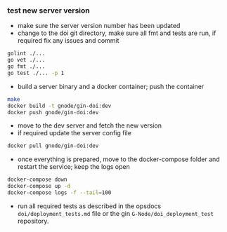 ### test new server version

- make sure the server version number has been updated
- change to the doi git directory, make sure all fmt and tests are run, if required fix any issues and commit

```bash
golint ./...
go vet ./...
go fmt ./...
go test ./... -p 1
```

- build a server binary and a docker container; push the container

```bash
make
docker build -t gnode/gin-doi:dev
docker push gnode/gin-doi:dev
```

- move to the dev server and fetch the new version
- if required update the server config file

```bash
docker pull gnode/gin-doi:dev
```

- once everything is prepared, move to the docker-compose folder and restart the service; keep the logs open

```bash
docker-compose down
docker-compose up -d
docker-compose logs -f --tail=100
```

- run all required tests as described in the opsdocs `doi/deployment_tests.md` file or the gin `G-Node/doi_deployment_test` repository.

